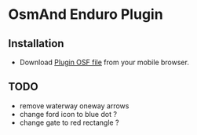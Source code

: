 # OsmAnd Enduro Plugin

## Installation

- Download [Plugin OSF file](https://github.com/cmoffroad/osmand-plugin-enduro/raw/master/build/cmoffroad-enduro-latest.osf) from your mobile browser.

## TODO
- remove waterway oneway arrows
- change ford icon to blue dot ?
- change gate to red rectangle ?
